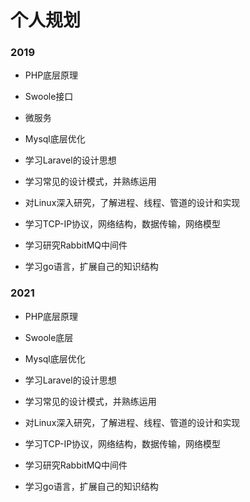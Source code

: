 # 个人规划

### 2019

- PHP底层原理

- Swoole接口

- 微服务

- Mysql底层优化

- 学习Laravel的设计思想

- 学习常见的设计模式，并熟练运用

- 对Linux深入研究，了解进程、线程、管道的设计和实现

- 学习TCP-IP协议，网络结构，数据传输，网络模型

- 学习研究RabbitMQ中间件

- 学习go语言，扩展自己的知识结构


### 2021

- PHP底层原理

- Swoole底层

- Mysql底层优化

- 学习Laravel的设计思想

- 学习常见的设计模式，并熟练运用

- 对Linux深入研究，了解进程、线程、管道的设计和实现

- 学习TCP-IP协议，网络结构，数据传输，网络模型

- 学习研究RabbitMQ中间件

- 学习go语言，扩展自己的知识结构





